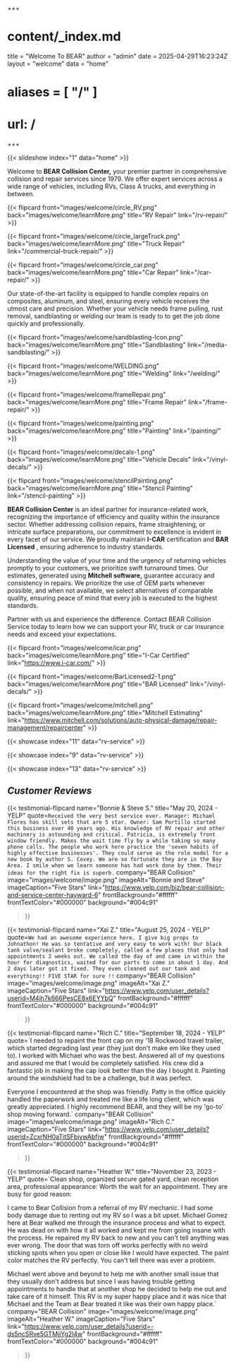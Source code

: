 +++
# content/_index.md
title = "Welcome To BEAR"
author = "admin"
date = 2025-04-29T16:23:24Z
layout = "welcome"
data = "home"
# aliases  = [ "/" ]
# url: /
+++

{{< slideshow index="1" data="home" >}}

Welcome to **BEAR Collision Center,** your premier partner in comprehensive
collision and repair services since 1979. We offer expert services across a
wide range of vehicles, including RVs, Class A trucks, and everything in
between.

{{< flipcard front="images/welcome/circle_RV.png" back="images/welcome/learnMore.png" title="RV Repair" link="/rv-repair/" >}}

{{< flipcard front="images/welcome/circle_largeTruck.png" back="images/welcome/learnMore.png" title="Truck Repair" link="/commercial-truck-repair/" >}}

{{< flipcard front="images/welcome/circle_car.png" back="images/welcome/learnMore.png" title="Car Repair" link="/car-repair/" >}}


Our state-of-the-art facility is equipped to handle complex repairs on
composites, aluminum, and steel, ensuring every vehicle receives the utmost
care and precision. Whether your vehicle needs frame pulling, rust removal,
sandblasting or welding our team is ready to to get the job done quickly and
professionally.

{{< flipcard front="images/welcome/sandblasting-Icon.png" back="images/welcome/learnMore.png" title="Sandblasting" link="/media-sandblasting/" >}}

{{< flipcard front="images/welcome/WELDING.png" back="images/welcome/learnMore.png" title="Welding" link="/welding/" >}}

{{< flipcard front="images/welcome/frameRepair.png" back="images/welcome/learnMore.png" title="Frame Repair" link="/frame-repair/" >}}



{{< flipcard front="images/welcome/painting.png" back="images/welcome/learnMore.png" title="Painting" link="/painting/" >}}

{{< flipcard front="images/welcome/decals-1.png" back="images/welcome/learnMore.png" title="Vehicle Decals" link="/vinyl-decals/" >}}

{{< flipcard front="images/welcome/stencilPainting.png" back="images/welcome/learnMore.png" title="Stencil Painting" link="/stencil-painting" >}}
 

**BEAR Collision Center** is an ideal partner for insurance-related work,
recognizing the importance of efficiency and quality within the insurance
sector. Whether addressing collision repairs, frame straightening, or
intricate surface preparations, our commitment to excellence is evident in
every facet of our service. We proudly maintain **I-CAR** certification and
**BAR Licensed** , ensuring adherence to industry standards.

Understanding the value of your time and the urgency of returning vehicles
promptly to your customers, we prioritize swift turnaround times. Our
estimates, generated using **Mitchell software,** guarantee accuracy and
consistency in repairs. We prioritize the use of OEM parts whenever possible,
and when not available, we select alternatives of comparable quality, ensuring
peace of mind that every job is executed to the highest standards.

Partner with us and experience the difference. Contact BEAR Collision Service
today to learn how we can support your RV, truck or car insurance needs and
exceed your expectations.

{{< flipcard front="images/welcome/icar.png" back="images/welcome/learnMore.png" title="I-Car Certified" link="https://www.i-car.com/" >}}

{{< flipcard front="images/welcome/BarLicensed2-1.png" back="images/welcome/learnMore.png" title="BAR Licensed" link="/vinyl-decals/" >}}

{{< flipcard front="images/welcome/mitchell.png" back="images/welcome/learnMore.png" title="Mitchell Estimating" link="https://www.mitchell.com/solutions/auto-physical-damage/repair-management/repaircenter" >}}



{{< showcase index="11" data="rv-service" >}}

{{< showcase index="9" data="rv-service" >}}

{{< showcase index="13" data="rv-service" >}}


## **_Customer Reviews_**


{{< testimonial-flipcard
  name="Bonnie & Steve S."
  title="May 20, 2024 - YELP"
  quote=`Received the very best service ever. Manager: Michael Flores has skill sets that are 5 star. Owner: Sam Portillo started this business over 40 years ago.
  His knowledge of RV repair and other machinery is astounding and critical.
  Patricia, is extremely front window friendly. Makes the wait time fly by a
  while taking so many phone calls. The people who work here practice the 'seven
  habits of highly effective businesses'. They could serve as the role model for
  a new book by author S. Covey. We are so fortunate they are in the Bay Area. I
  smile when we learn someone has had work done by them. Their ideas for the
  right fix is superb.`
  company="BEAR Collision"
  image="images/welcome/image.png"
  imageAlt="Bonnie and Steve"
  imageCaption="Five Stars"
  link="https://www.yelp.com/biz/bear-collision-and-service-center-hayward-6"
  frontBackground="#ffffff"
  frontTextColor="#000000"
  background="#004c91"
>}}


{{< testimonial-flipcard
  name="Xai Z."
  title="August 25, 2024 - YELP"
  quote=`We had an awesome experience here. I give big props to Johnathon! He was so tentative and very easy to work with! Our black tank valve/sealant broke completely, called a few places that only had appointments 2 weeks out. We called the day of and came in within the hour for diagnostics, waited for our parts to come in about 1 day. And 2 days later got it fixed. They even cleaned out our tank and everything!!
FIVE STAR for sure !!`
  company="BEAR Collision"
  image="images/welcome/image.png"
  imageAlt="Xai Z."
  imageCaption="Five Stars"
  link="https://www.yelp.com/user_details?userid=M4ih7k666PesCE8x6EYYbQ"
  frontBackground="#ffffff"
  frontTextColor="#000000"
  background="#004c91"
>}}


{{< testimonial-flipcard
  name="Rich C."
  title="September 18, 2024 - YELP"
  quote=`I needed to repaint the front cap on my '18 Rockwood travel trailer, which
started degrading last year (they just don't make em like they used to). I
worked with Michael who was the best. Answered all of my questions and assured
me that I would be completely satisfied. His crew did a fantastic job in
making the cap look better than the day I bought it. Painting around the
windshield had to be a challenge, but it was perfect.

Everyone I encountered at the shop was friendly. Patty in the office quickly
handled the paperwork and treated me like a life long client, which was
greatly appreciated. I highly recommend BEAR, and they will be my 'go-to' shop
moving forward.`
  company="BEAR Collision"
  image="images/welcome/image.png"
  imageAlt="Rich C."
  imageCaption="Five Stars"
  link="https://www.yelp.com/user_details?userid=ZcxrNH0aTitSFbiywAbfjw"
  frontBackground="#ffffff"
  frontTextColor="#000000"
  background="#004c91"
>}}


{{< testimonial-flipcard
  name="Heather W."
  title="November 23, 2023 - YELP"
  quote=`Clean shop, organized secure gated yard, clean reception area, professional appearance: Worth the wait for an appointment. They are busy for good reason:

I came to Bear Collision from a referral of my RV mechanic. I had some body damage due to renting out my RV so I was a bit upset. Michael Gomez here at Bear walked me through the insurance process and what to expect. He was dead on with how it all worked and kept me from going insane with the process. He repaired my RV back to new and you can't tell anything was ever wrong. The door that was torn off works perfectly with no weird sticking spots when you open or close like I would have expected. The paint color matches the RV perfectly. You can't tell there was ever a problem.

Michael went above and beyond to help me with another small issue that they usually don't address but since I was having trouble getting appointments to handle that at another shop he decided to help me out and take care of it himself. This RV is my super happy place and it was nice that Michael and the Team at Bear treated it like was their own happy place.`
  company="BEAR Collision"
  image="images/welcome/image.png"
  imageAlt="Heather W."
  imageCaption="Five Stars"
  link="https://www.yelp.com/user_details?userid=-ds5ncSRve5GTMjjYg2l4w"
  frontBackground="#ffffff"
  frontTextColor="#000000"
  background="#004c91"
>}}
